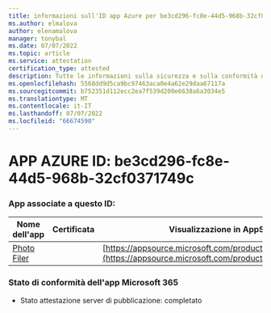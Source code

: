 ```yaml
---
title: informazioni sull'ID app Azure per be3cd296-fc8e-44d5-968b-32cf0371749c
ms.author: elmalova
author: elenamalova
manager: tonybal
ms.date: 07/07/2022
ms.topic: article
ms.service: attestation
certification_type: attested
description: Tutte le informazioni sulla sicurezza e sulla conformità disponibili per be3cd296-fc8e-44d5-968b-32cf0371749c.
ms.openlocfilehash: 5568dd9d5ca9bc97463aca0e4a62e29daa67117a
ms.sourcegitcommit: b752351d112ecc2ea7f539d200e6638a6a3034e5
ms.translationtype: MT
ms.contentlocale: it-IT
ms.lasthandoff: 07/07/2022
ms.locfileid: "66674590"
---
```

# <a name="azure-app-id-be3cd296-fc8e-44d5-968b-32cf0371749c"></a>APP AZURE ID: be3cd296-fc8e-44d5-968b-32cf0371749c


### <a name="apps-associated-with-this-id"></a>App associate a questo ID:
| **Nome dell'app** | **Certificata** | **Visualizzazione in AppSource** |
|--------------|---------------|-----------------------|
| [Photo Filer](../forward/WA200003881.md) |  | [https://appsource.microsoft.com/product/office/WA200003881](https://appsource.microsoft.com/product/office/WA200003881) |

### <a name="microsoft-365-app-compliance-status"></a>Stato di conformità dell'app Microsoft 365
- Stato attestazione server di pubblicazione: completato
